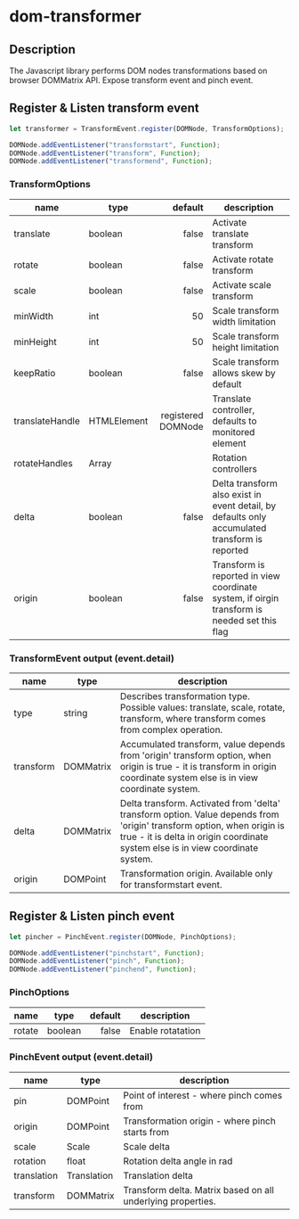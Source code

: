 # dom-transformer

## Description

The Javascript library performs DOM nodes transformations based on browser DOMMatrix API. Expose transform event and pinch event.

## Register & Listen transform event

```javascript
let transformer = TransformEvent.register(DOMNode, TransformOptions);

DOMNode.addEventListener("transformstart", Function);
DOMNode.addEventListener("transform", Function);
DOMNode.addEventListener("transformend", Function);
```

### TransformOptions

| name            | type               | default            | description                                                                                    |
| --------------- | ------------------ | -----------------: | ---------------------------------------------------------------------------------------------- |
| translate       | boolean            | false              | Activate translate transform                                                                   |
| rotate          | boolean            | false              | Activate rotate transform                                                                      |
| scale           | boolean            | false              | Activate scale transform                                                                       |
| minWidth        | int                | 50                 | Scale transform width limitation                                                               |
| minHeight       | int                | 50                 | Scale transform height limitation                                                              |
| keepRatio       | boolean            | false              | Scale transform allows skew by default                                                         |
| translateHandle | HTMLElement        | registered DOMNode | Translate controller, defaults to monitored element                                            |
| rotateHandles   | Array<HTMLElement> |                    | Rotation controllers                                                                           |
| delta           | boolean            | false              | Delta transform also exist in event detail, by defaults only accumulated transform is reported |
| origin          | boolean            | false              | Transform is reported in view coordinate system, if oirgin transform is needed set this flag   |

### TransformEvent output (event.detail)

| name        | type         | description                                                                                                                                                                                              |
| ----------- | ------------ | -------------------------------------------------------------------------------------------------------------------------------------------------------------------------------------------------------- |
| type        | string       | Describes transformation type. Possible values: translate, scale, rotate, transform, where transform comes from complex operation.                                                                       |
| transform   | DOMMatrix    | Accumulated transform, value depends from 'origin' transform option, when origin is true - it is transform in origin coordinate system else is in view coordinate system.                                |
| delta       | DOMMatrix    | Delta transform. Activated from 'delta' transform option. Value depends from 'origin' transform option, when origin is true - it is delta in origin coordinate system else is in view coordinate system. |
| origin      | DOMPoint     | Transformation origin. Available only for transformstart event.                                                                                                                                          |

## Register & Listen pinch event

```javascript
let pincher = PinchEvent.register(DOMNode, PinchOptions);

DOMNode.addEventListener("pinchstart", Function);
DOMNode.addEventListener("pinch", Function);
DOMNode.addEventListener("pinchend", Function);
```

### PinchOptions

| name            | type               | default            | description       |
| --------------- | ------------------ | -----------------: | ------------------|
| rotate          | boolean            | false              | Enable rotatation |

### PinchEvent output (event.detail)

| name        | type        | description                                                 |
| ----------- | ----------- | ----------------------------------------------------------- |
| pin         | DOMPoint    | Point of interest - where pinch comes from                  |
| origin      | DOMPoint    | Transformation origin - where pinch starts from             |
| scale       | Scale       | Scale delta                                                 |
| rotation    | float       | Rotation delta angle in rad                                 |
| translation | Translation | Translation delta                                           |
| transform   | DOMMatrix   | Transform delta. Matrix based on all underlying properties. |
